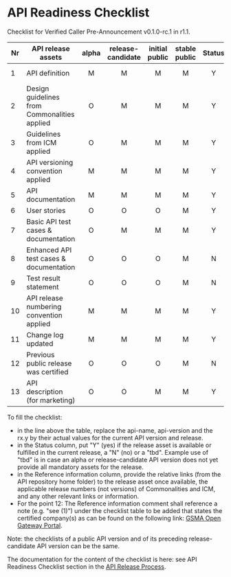 # API Readiness Checklist

Checklist for Verified Caller Pre-Announcement v0.1.0-rc.1 in r1.1.

| Nr | API release assets  | alpha | release-candidate |  initial<br>public | stable<br> public | Status  | Reference information |
|----|----------------------------------------------|:-----:|:-----------------:|:-------:|:------:|:----:|:-----------------------------------------------------------------------------------------------------------------:|
|  1 | API definition                               |   M   |         M         |    M    |    M   |  Y   | [verifiedcaller-preannounce.yaml](/code/API_definitions/verifiedcaller-preannounce.yaml)                          |
|  2 | Design guidelines from Commonalities applied |   O   |         M         |    M    |    M   |  Y   | [r3.2](https://github.com/camaraproject/Commonalities/releases/tag/r3.2)                                          |
|  3 | Guidelines from ICM applied                  |   O   |         M         |    M    |    M   |  Y   | [r3.2](https://github.com/camaraproject/IdentityAndConsentManagement/releases/tag/r3.2)                           |
|  4 | API versioning convention applied            |   M   |         M         |    M    |    M   |  Y   |                                                                                                                   |
|  5 | API documentation                            |   M   |         M         |    M    |    M   |  Y   | inline in YAML                                                                                                    |
|  6 | User stories                                 |   O   |         O         |    O    |    M   |  Y   | [VerifiedCaller_User_Story.md](/documentation/API_documentation/VerifiedCaller_User_Story.md)                     |
|  7 | Basic API test cases & documentation         |   O   |         M         |    M    |    M   |  Y   | [/code/Test_definitions](/code/Test_definitions)                 |
|  8 | Enhanced API test cases & documentation      |   O   |         O         |    O    |    M   |  N   |                                                                                                                   |
|  9 | Test result statement                        |   O   |         O         |    O    |    M   |  N   |                                                                                                                   |
| 10 | API release numbering convention applied     |   M   |         M         |    M    |    M   |  Y   | r1.1                                                                                                              |
| 11 | Change log updated                           |   M   |         M         |    M    |    M   |  Y   | [CHANGELOG.md](/CHANGELOG.md)                                                                                     |
| 12 | Previous public release was certified        |   O   |         O         |    O    |    M   |  N   |                                                                                                                   |
| 13 | API description (for marketing)              |   O   |         O         |    M    |    M   |  Y   | [wiki link](https://lf-camaraproject.atlassian.net/wiki/x/WwPWB) |

To fill the checklist:
- in the line above the table, replace the api-name, api-version and the rx.y by their actual values for the current API version and release.
- in the Status column, put "Y" (yes) if the release asset is available or fulfilled in the current release, a "N" (no) or a "tbd". Example use of "tbd" is in case an alpha or release-candidate API version does not yet provide all mandatory assets for the release.
- in the Reference information column, provide the relative links (from the API repository home folder) to the release asset once available, the applicable release numbers (not versions) of Commonalities and ICM, and any other relevant links or information.
- For the point 12: The Reference information comment shall reference a note (e.g. "see (1)") under the checklist table to be added that states the certified company(s) as can be found on the following link: [GSMA Open Gateway Portal](https://open-gateway.gsma.com/).

Note: the checklists of a public API version and of its preceding release-candidate API version can be the same.

The documentation for the content of the checklist is here: see API Readiness Checklist section in the [API Release Process](https://lf-camaraproject.atlassian.net/wiki/x/jine).
